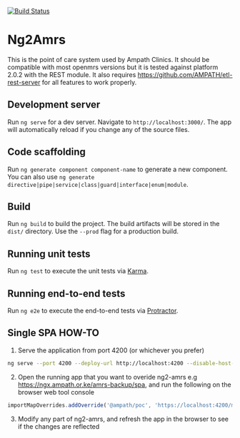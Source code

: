 [![Build Status](https://travis-ci.org/AMPATH/ng2-amrs.svg?branch=master)](https://travis-ci.org/AMPATH/ng2-amrs)

# Ng2Amrs

This is the point of care system used by Ampath Clinics. It should be compatible with most openmrs versions but it is tested against platform 2.0.2 with the REST module. It also requires https://github.com/AMPATH/etl-rest-server for all features to work properly.

## Development server

Run `ng serve` for a dev server. Navigate to `http://localhost:3000/`. The app will automatically reload if you change any of the source files.

## Code scaffolding

Run `ng generate component component-name` to generate a new component. You can also use `ng generate directive|pipe|service|class|guard|interface|enum|module`.

## Build

Run `ng build` to build the project. The build artifacts will be stored in the `dist/` directory. Use the `--prod` flag for a production build.

## Running unit tests

Run `ng test` to execute the unit tests via [Karma](https://karma-runner.github.io).

## Running end-to-end tests

Run `ng e2e` to execute the end-to-end tests via [Protractor](http://www.protractortest.org/).

## Single SPA HOW-TO

1. Serve the application from port 4200 (or whichever you prefer)

```sh
ng serve --port 4200 --deploy-url http://localhost:4200 --disable-host-check --ssl
```

2. Open the running app that you want to overide ng2-amrs e.g https://ngx.ampath.or.ke/amrs-backup/spa, and run the following on the browser web tool console

```js
importMapOverrides.addOverride('@ampath/poc', 'https://localhost:4200/main.js');
```

3. Modify any part of ng2-amrs, and refresh the app in the browser to see if the changes are reflected

